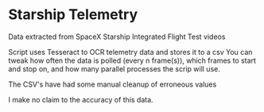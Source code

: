 # Starship Telemetry
Data extracted from SpaceX Starship Integrated Flight Test videos

Script uses Tesseract to OCR telemetry data and stores it to a csv
You can tweak how often the data is polled (every n frame(s)), which frames to start and stop on, and how many parallel processes the scrip will use. 

The CSV's have had some manual cleanup of erroneous values

I make no claim to the accuracy of this data.
